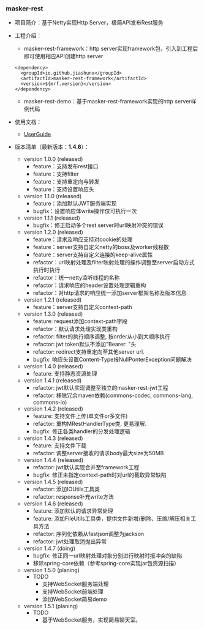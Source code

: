 
### masker-rest

- 项目简介：基于Netty实现Http Server，极简API发布Rest服务

- 工程介绍：

   - masker-rest-framework：http server实现framework包，引入到工程后即可使用相应API创建http server

   ```text
   <dependency>
     <groupId>io.github.jiashunx</groupId>
     <artifactId>masker-rest-framework</artifactId>
     <version>${mrf.version}</version>
   </dependency>
   ```

   - masker-rest-demo：基于masker-rest-framework实现的http server样例代码

- 使用文档：

   - [UserGuide](./docs/UserGuide.md)

- 版本清单（最新版本：<b>1.4.6</b>）：

   - version 1.0.0 (released)
      - feature：支持发布rest接口
      - feature：支持filter
      - feature：支持重定向与转发
      - feature：支持设置响应头
   - version 1.1.0 (released)
      - feature：添加默认JWT服务端实现
      - bugfix：设置响应体write操作仅可执行一次
   - version 1.1.1 (released)
      - bugfix：修正启动多个rest server时url映射冲突的错误
   - version 1.2.0 (released)
      - feature：请求及响应支持对cookie的处理
      - feature：server支持自定义netty的boss及worker线程数
      - feature：server支持自定义连接的keep-alive属性
      - refactor：url映射处理及filter映射处理的操作调整至server启动方式执行时执行
      - refactor：统一netty监听线程的名称
      - refactor：请求响应的header设置处理逻辑重构
      - refactor：对http请求的响应统一添加server框架名称及版本信息
   - version 1.2.1 (released)
      - feature：server支持自定义context-path
   - version 1.3.0 (released)
      - feature: request添加context-path字段
      - refactor：默认请求处理实现类重构
      - refactor: filter的执行顺序调整, 按order从小到大顺序执行
      - refactor: jwt token默认不添加"Bearer: "头
      - refactor: redirect支持重定向至其他server url.
      - bugfix: 响应头设置Content-Type报NullPonterException问题解决
   - version 1.4.0 (released)
      - feature: 支持静态资源处理
   - version 1.4.1 (released)
      - refactor: jwt默认实现调整至独立的masker-rest-jwt工程
      - refactor: 移除冗余maven依赖(commons-codec, commons-lang, commons-io)
   - version 1.4.2 (released)
      - feature: 支持文件上传(单文件or多文件)
      - refactor: 重构MRestHandlerType类, 更易理解.
      - bugfix: 修正各类handler的分发处理逻辑
   - version 1.4.3 (released)
      - feature: 支持文件下载
      - refactor: 调整server接收的请求body最大size为50MB
   - version 1.4.4 (released)
      - refactor: jwt默认实现合并至framework工程
      - bugfix: 修正未指定context-path时对url的截取异常缺陷
   - version 1.4.5 (released)
      - refactor: 添加IOUtils工具类
      - refactor: response补充write方法
   - version 1.4.6 (released)
      - feature: 添加默认的请求异常处理
      - feature: 添加FileUtils工具类，提供文件新增/删除、压缩/解压相关工具方法
      - refactor: 序列化依赖从fastjson调整为jackson
      - refactor: jwt处理取消抛出异常
   - version 1.4.7 (doing)
      - bugfix: 修正同一url映射处理对象分别进行映射时报冲突的缺陷
      - 移除spring-core依赖（参考spring-core实现jar包资源扫描）
   - version 1.5.0 (planing)
      - TODO
         - 支持WebSocket服务端处理
         - 支持WebSocket前端处理
         - 添加WebSocket简易demo
   - version 1.5.1 (planing)
      - TODO
         - 基于WebSocket服务，实现简易聊天室。
